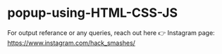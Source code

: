 # popup-using-HTML-CSS-JS

For output referance or any queries, reach out here 👉 Instagram page: https://www.instagram.com/hack_smashes/
